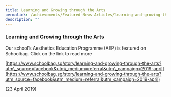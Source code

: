 ```yaml
---
title: Learning and Growing through the Arts
permalink: /achievements/Featured-News-Articles/learning-and-growing-through-the-arts/
description: ""
---
```


### Learning and Growing through the Arts

Our school’s Aesthetics Education Programme (AEP) is featured on Schoolbag. Click on the link to read more

[https://www.schoolbag.sg/story/learning-and-growing-through-the-arts?utm\_source=facebook&utm\_medium=referral&utm\_campaign=2019-april](https://www.schoolbag.sg/story/learning-and-growing-through-the-arts?utm_source=facebook&utm_medium=referral&utm_campaign=2019-april)

(23 April 2019)